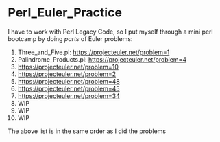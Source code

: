# Perl_Euler_Practice
I have to work with Perl Legacy Code, so I put myself through a mini perl bootcamp by doing *parts* of Euler problems:  

1)  Three_and_Five.pl: https://projecteuler.net/problem=1  
2)  Palindrome_Products.pl: https://projecteuler.net/problem=4  
3)  https://projecteuler.net/problem=10  
4)  https://projecteuler.net/problem=2  
5)  https://projecteuler.net/problem=48  
6)  https://projecteuler.net/problem=45  
7)  https://projecteuler.net/problem=34  
8)  WIP  
9)  WIP  
10) WIP  
  
The above list is in the same order as I did the problems  

